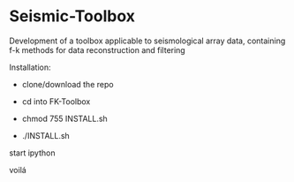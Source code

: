 # Seismic-Toolbox
Development of a toolbox applicable to seismological array data, containing f-k methods for data reconstruction and filtering


Installation:

- clone/download the repo

- cd into FK-Toolbox

- chmod 755 INSTALL.sh

- ./INSTALL.sh



start ipython

voilá
